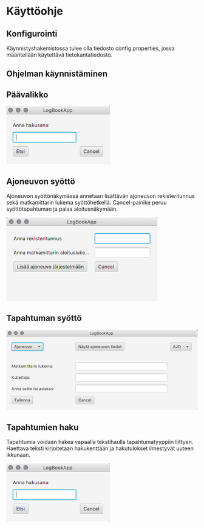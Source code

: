 # Käyttöohje

## Konfigurointi

Käynnistyshakemistossa tulee olla tiedosto config.properties, jossa määritellään käytettävä tietokantatiedosto.

## Ohjelman käynnistäminen



## Päävalikko

<img src="https://github.com/skoskipaa/ot-harjoitustyo/blob/master/dokumentointi/kuvat/haku.png">

## Ajoneuvon syöttö

Ajoneuvon syöttönäkymässä annetaan lisättävän ajoneuvon rekisteritunnus sekä matkamittarin lukema syöttöhetkellä. Cancel-painike peruu syöttötapahtuman ja palaa aloitusnäkymään.

<img src="https://github.com/skoskipaa/ot-harjoitustyo/blob/master/dokumentointi/kuvat/ansyottonakyma.png">

## Tapahtuman syöttö

<img src="https://github.com/skoskipaa/ot-harjoitustyo/blob/master/dokumentointi/kuvat/tapsyottonakyma.png">

## Tapahtumien haku

Tapahtumia voidaan hakea vapaalla tekstihaulla tapahtumatyyppiin liittyen. Haettava teksti kirjoitetaan hakukenttään ja hakutulokset ilmestyvät uuteen ikkunaan.

<img src="https://github.com/skoskipaa/ot-harjoitustyo/blob/master/dokumentointi/kuvat/haku.png">


